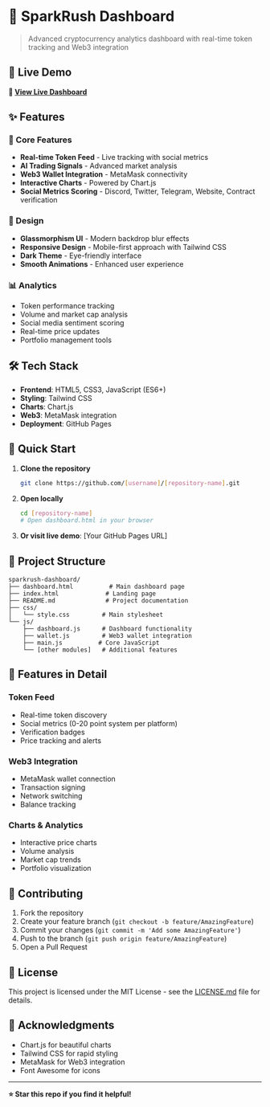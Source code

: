 # 🚀 SparkRush Dashboard

> Advanced cryptocurrency analytics dashboard with real-time token tracking and Web3 integration

## 🌟 Live Demo
**🔗 [View Live Dashboard](https://[your-username].github.io/[repository-name]/)**

## ✨ Features

### 🎯 Core Features
- **Real-time Token Feed** - Live tracking with social metrics
- **AI Trading Signals** - Advanced market analysis  
- **Web3 Wallet Integration** - MetaMask connectivity
- **Interactive Charts** - Powered by Chart.js
- **Social Metrics Scoring** - Discord, Twitter, Telegram, Website, Contract verification

### 🎨 Design
- **Glassmorphism UI** - Modern backdrop blur effects
- **Responsive Design** - Mobile-first approach with Tailwind CSS
- **Dark Theme** - Eye-friendly interface
- **Smooth Animations** - Enhanced user experience

### 📊 Analytics
- Token performance tracking
- Volume and market cap analysis  
- Social media sentiment scoring
- Real-time price updates
- Portfolio management tools

## 🛠️ Tech Stack

- **Frontend**: HTML5, CSS3, JavaScript (ES6+)
- **Styling**: Tailwind CSS
- **Charts**: Chart.js
- **Web3**: MetaMask integration
- **Deployment**: GitHub Pages

## 🚀 Quick Start

1. **Clone the repository**
   ```bash
   git clone https://github.com/[username]/[repository-name].git
   ```

2. **Open locally**
   ```bash
   cd [repository-name]
   # Open dashboard.html in your browser
   ```

3. **Or visit live demo**: [Your GitHub Pages URL]

## 📁 Project Structure

```
sparkrush-dashboard/
├── dashboard.html          # Main dashboard page
├── index.html             # Landing page  
├── README.md              # Project documentation
├── css/
│   └── style.css         # Main stylesheet
└── js/
    ├── dashboard.js      # Dashboard functionality
    ├── wallet.js         # Web3 wallet integration
    ├── main.js          # Core JavaScript
    └── [other modules]   # Additional features
```

## 🔧 Features in Detail

### Token Feed
- Real-time token discovery
- Social metrics (0-20 point system per platform)
- Verification badges
- Price tracking and alerts

### Web3 Integration  
- MetaMask wallet connection
- Transaction signing
- Network switching
- Balance tracking

### Charts & Analytics
- Interactive price charts
- Volume analysis
- Market cap trends
- Portfolio visualization

## 🤝 Contributing

1. Fork the repository
2. Create your feature branch (`git checkout -b feature/AmazingFeature`)  
3. Commit your changes (`git commit -m 'Add some AmazingFeature'`)
4. Push to the branch (`git push origin feature/AmazingFeature`)
5. Open a Pull Request

## 📄 License

This project is licensed under the MIT License - see the [LICENSE.md](LICENSE.md) file for details.

## 🙏 Acknowledgments

- Chart.js for beautiful charts
- Tailwind CSS for rapid styling
- MetaMask for Web3 integration
- Font Awesome for icons

---

**⭐ Star this repo if you find it helpful!**
